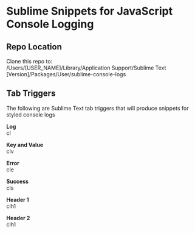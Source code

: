 # Sublime Snippets for JavaScript Console Logging

## Repo Location
Clone this repo to:<br />
/Users/[USER_NAME]/Library/Application Support/Sublime Text [Version]/Packages/User/sublime-console-logs

## Tab Triggers
The following are Sublime Text tab triggers that will produce snippets for styled console logs

**Log**<br />
cl

**Key and Value**<br />
clv

**Error**<br />
cle

**Success**<br />
cls

**Header 1**<br />
clh1

**Header 2**<br />
clh1
